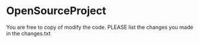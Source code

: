 # OpenSourceProject
You are free to copy of modify the code.
PLEASE list the changes you made in the changes.txt
